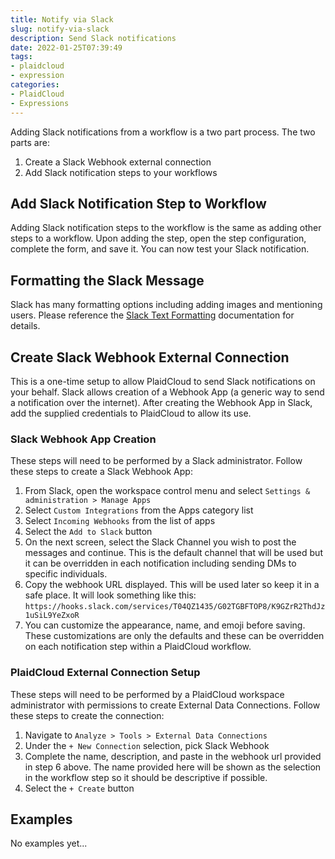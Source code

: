 ```yaml
---
title: Notify via Slack
slug: notify-via-slack
description: Send Slack notifications
date: 2022-01-25T07:39:49
tags:
- plaidcloud
- expression
categories:
- PlaidCloud
- Expressions
---
```



Adding Slack notifications from a workflow is a two part process. The two parts are:


1. Create a Slack Webhook external connection
2. Add Slack notification steps to your workflows

## Add Slack Notification Step to Workflow


Adding Slack notification steps to the workflow is the same as adding other steps to a workflow. Upon adding the step, open the step configuration, complete the form, and save it. You can now test your Slack notification.



## Formatting the Slack Message


Slack has many formatting options including adding images and mentioning users. Please reference the [Slack Text Formatting](https://api.slack.com/reference/surfaces/formatting) documentation for details.



## Create Slack Webhook External Connection


This is a one-time setup to allow PlaidCloud to send Slack notifications on your behalf. Slack allows creation of a Webhook App (a generic way to send a notification over the internet). After creating the Webhook App in Slack, add the supplied credentials to PlaidCloud to allow its use.



### Slack Webhook App Creation


These steps will need to be performed by a Slack administrator. Follow these steps to create a Slack Webhook App:


1. From Slack, open the workspace control menu and select `Settings & administration > Manage Apps`
2. Select `Custom Integrations` from the Apps category list
3. Select `Incoming Webhooks` from the list of apps
4. Select the `Add to Slack` button
5. On the next screen, select the Slack Channel you wish to post the messages and continue. This is the default channel that will be used but it can be overridden in each notification including sending DMs to specific individuals.
6. Copy the webhook URL displayed. This will be used later so keep it in a safe place. It will look something like this: `https://hooks.slack.com/services/T04QZ1435/G02TGBFTOP8/K9GZrR2ThdJz1uSiL9YeZxoR`
7. You can customize the appearance, name, and emoji before saving. These customizations are only the defaults and these can be overridden on each notification step within a PlaidCloud workflow.

### PlaidCloud External Connection Setup


These steps will need to be performed by a PlaidCloud workspace administrator with permissions to create External Data Connections. Follow these steps to create the connection:


1. Navigate to `Analyze > Tools > External Data Connections`
2. Under the `+ New Connection` selection, pick Slack Webhook
3. Complete the name, description, and paste in the webhook url provided in step 6 above. The name provided here will be shown as the selection in the workflow step so it should be descriptive if possible.
4. Select the `+ Create` button


## Examples

No examples yet...
